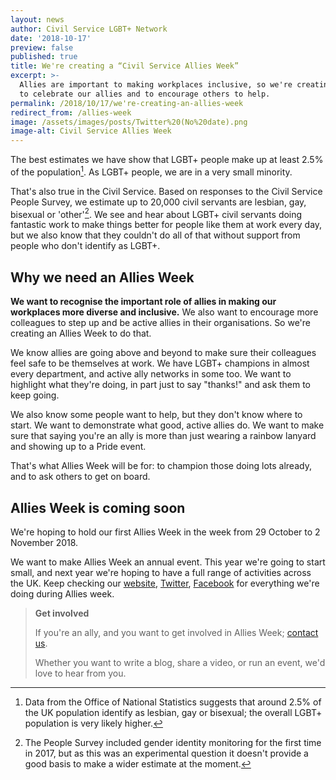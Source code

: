 ```yaml
---
layout: news
author: Civil Service LGBT+ Network
date: '2018-10-17'
preview: false
published: true
title: We're creating a “Civil Service Allies Week”
excerpt: >-
  Allies are important to making workplaces inclusive, so we're creating a week
  to celebrate our allies and to encourage others to help.
permalink: /2018/10/17/we're-creating-an-allies-week
redirect_from: /allies-week
image: /assets/images/posts/Twitter%20(No%20date).png
image-alt: Civil Service Allies Week
---
```

The best estimates we have show that LGBT+ people make up at least 2.5% of the population[^1]. As LGBT+ people, we are in a very small minority. 

That's also true in the Civil Service. Based on responses to the Civil Service People Survey, we estimate up to 20,000 civil servants are lesbian, gay, bisexual or 'other'[^2]. We see and hear about LGBT+ civil servants doing fantastic work to make things better for people like them at work every day, but we also know that they couldn't do all of that without support from people who don't identify as LGBT+. 

## Why we need an Allies Week

**We want to recognise the important role of allies in making our workplaces more diverse and inclusive.** We also want to encourage more colleagues to step up and be active allies in their organisations. So we're creating an Allies Week to do that.

We know allies are going above and beyond to make sure their colleagues feel safe to be themselves at work. We have LGBT+ champions in almost every department, and active ally networks in some too. We want to highlight what they're doing, in part just to say "thanks!" and ask them to keep going.

We also know some people want to help, but they don't know where to start. We want to demonstrate what good, active allies do. We want to make sure that saying you're an ally is more than just wearing a rainbow lanyard and showing up to a Pride event.

That's what Allies Week will be for: to champion those doing lots already, and to ask others to get on board.

## Allies Week is coming soon

We're hoping to hold our first Allies Week in the week from 29 October to 2 November 2018.

We want to make Allies Week an annual event. This year we're going to start small, and next year we're hoping to have a full range of activities across the UK. Keep checking our [website](https://www.civilservice.lgbt), [Twitter](https://www.twitter.com/cslgbt), [Facebook](https://facebook.com/civilservicelgbt) for everything we're doing during Allies week.

> **Get involved**
>
> If you're an ally, and you want to get involved in Allies Week; [contact us](/about/contact-us/). 
> 
> Whether you want to write a blog, share a video, or run an event, we'd love to hear from you.

[^1]: Data from the Office of National Statistics suggests that around 2.5% of the UK population identify as lesbian, gay or bisexual; the overall LGBT+ population is very likely higher.
[^2]: The People Survey included gender identity monitoring for the first time in 2017, but as this was an experimental question it doesn't provide a good basis to make a wider estimate at the moment.